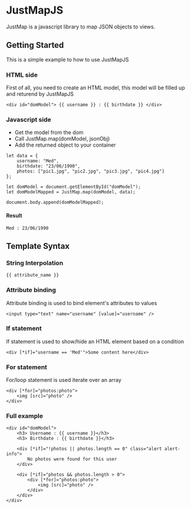# JustMapJS

JustMap is a javascript library to map JSON objects to views.

## Getting Started

This is a simple example to how to use JustMapJS

### HTML side

First of all, you need to create an HTML model, this model will be filled up and returend by JustMapJS

```
<div id="domModel"> {{ username }} : {{ birthdate }} </div>
```

### Javascript side

* Get the model from the dom
* Call JustMap.map(domModel, jsonObj)
* Add the returned object to your container

```
let data = {
    username: "Med",
    birthdate: "23/06/1990",
    photos: ["pic1.jpg", "pic2.jpg", "pic3.jpg", "pic4.jpg"]
};

let domModel = document.getElementById("domModel");
let domModelMapped = JustMap.map(domModel, data);

document.body.append(domModelMapped);
```
#### Result
```
Med : 23/06/1990
```

## Template Syntax

### String Interpolation

```
{{ attribute_name }}
```

### Attribute binding
Attribute binding is used to bind element's attributes to values

```
<input type="text" name="username" [value]="username" />
```

### If statement
If statement is used to show/hide an HTML element based on a condition 

```
<div [*if]="username == 'Med'">Some content here</div>
```

### For statement
For/loop statement is used iterate over an array

```
<div [*for]="photos:photo">
    <img [src]="photo" />
</div>
```

### Full example
```
<div id="domModel">
    <h3> Username : {{ username }}</h3>
    <h3> Birthdate : {{ birthdate }}</h3>

    <div [*if]="!photos || photos.length == 0" class="alert alert-info">
        No photos were found for this user
    </div>

    <div [*if]="photos && photos.length > 0">
        <div [*for]="photos:photo">
            <img [src]="photo" />
        </div>
    </div>
</div>
```
